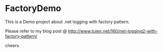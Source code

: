 FactoryDemo
===========

This is a Demo project about .net logging with factory pattern.

Please refer to my blog post @ http://www.tujen.net/160/net-logging2-with-factory-pattern/

cheers.
